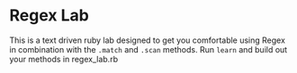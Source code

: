 
# Regex Lab

This is a text driven ruby lab designed to get you comfortable using Regex in combination with the `.match` and `.scan` methods. Run `learn` and build out your methods in regex_lab.rb